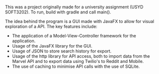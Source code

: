 This was a project originally made for a university assignment (USYD SOFT3202). To run, build with gradle and call main(). 

The idea behind the program is a GUI made with JavaFX to allow for visual exploration of a API. The key features include:
- The application of a Model-View-Controller framework for the application.
- Usage of the JavaFX library for the GUI.
- Usage of JSON to store search history for export.
- Usage of the http library for API access, both to import data from the Marvel API and to export data using Twilio's to Reddit and Mobile.
- The use of caching to minimise API calls with the use of SQLite. 
